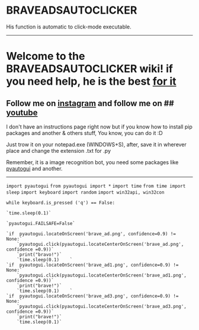 # BRAVEADSAUTOCLICKER
His function is automatic to click-mode executable.
***
# Welcome to the BRAVEADSAUTOCLICKER wiki! if you need help, he is the best [for it](https://api.whatsapp.com/send/?phone=50769362166&text&app_absent=0) 

## Follow me on [instagram](https://www.instagram.com/steef_gomez) and follow me on ## [youtube](https://www.youtube.com/channel/UCkbyvNwaDv4U8D4nZ_Hc6uQ)

I don't have an instructions page right now but if you know how to install pip packages and another & others stuff, You know, you can do it :D

Just trow it on your notepad.exe (WINDOWS+S), after, save it in wherever place and change the extension .txt for .py

Remember, it is a image recognition bot, you need some packages like [pyautogui](https://pypi.org/project/PyAutoGUI/) and another.

***************************************************************************************************************************************************

`import pyautogui`
`from pyautogui import *`
`import time`
`from time import sleep`
`import keyboard`
`import random`
`import win32api, win32con`

`while keyboard.is_pressed ('q') == False:`

    `time.sleep(0.1)`

    `pyautogui.FAILSAFE=False`
    
    `if  pyautogui.locateOnScreen('brave_ad.png', confidence=0.9) != None:`
        `pyautogui.click(pyautogui.locateCenterOnScreen('brave_ad.png', confidence =0.9))`
        `print("bravo!")`
        `time.sleep(0.1)    `
    `if  pyautogui.locateOnScreen('brave_ad1.png', confidence=0.9) != None:`
        `pyautogui.click(pyautogui.locateCenterOnScreen('brave_ad1.png', confidence =0.9))`
        `print("brave!")`
        `time.sleep(0.1)    `
    `if  pyautogui.locateOnScreen('brave_ad3.png', confidence=0.9) != None:`
        `pyautogui.click(pyautogui.locateCenterOnScreen('brave_ad3.png', confidence =0.9))`
        `print("brave!")`
        `time.sleep(0.1)`
